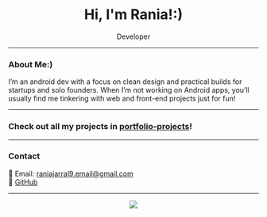 <h1 align="center">Hi, I'm Rania!:)</h1>
<p align="center">
   Developer 
</p>

---

### About Me:)

I’m an android dev with a focus on clean design and practical builds for startups and solo founders. When I’m not working on Android apps, you’ll usually find me tinkering with web and front-end projects just for fun!

---

### Check out all my projects in [portfolio-projects](https://github.com/raniajarral/portfolio-projects)!
---

### Contact

📧 Email: raniajarral9.email@gmail.com  
🔗 [GitHub](https://github.com/raniajarral)

---

<p align="center">
  <img src="https://github-readme-stats.vercel.app/api?username=raniajarral&show_icons=true&theme=radical" />
</p>


<!--
**raniajarral/raniajarral** is a ✨ _special_ ✨ repository because its `README.md` (this file) appears on your GitHub profile.

Here are some ideas to get you started:

- 🔭 I’m currently working on ...
- 🌱 I’m currently learning ...
- 👯 I’m looking to collaborate on ...
- 🤔 I’m looking for help with ...
- 💬 Ask me about ...
- 📫 How to reach me: ...
- 😄 Pronouns: ...
- ⚡ Fun fact: ...
-->
